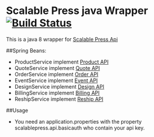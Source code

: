 # Scalable Press java Wrapper [![Build Status](https://travis-ci.org/gcauchis/ScalablePress4J.svg?branch=master)](https://travis-ci.org/gcauchis/ScalablePress4J)

This is a java 8 wrapper for [Scalable Press Api](https://scalablepress.com/docs/)

##Spring Beans:
- ProductService implement [Product API](https://scalablepress.com/docs/#product-api)
- QuoteService implement [Quote API](https://scalablepress.com/docs/#quote-api)
- OrderService implement [Order API](https://scalablepress.com/docs/#order-api)
- EventService implement [Event API](https://scalablepress.com/docs/#event-api)
- DesignService implement [Design  API](https://scalablepress.com/docs/#design-api)
- BillingService implement [Billing  API](https://scalablepress.com/docs/#billing-api)
- ReshipService implement [Reship  API](https://scalablepress.com/docs/#reship-api)

##Usage
- You need an application.properties with the property scalablepress.api.basicauth who contain your api key.

